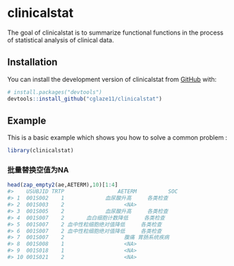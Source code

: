 
<!-- README.md is generated from README.Rmd. Please edit that file -->

# clinicalstat

<!-- badges: start -->
<!-- badges: end -->

The goal of clinicalstat is to summarize functional functions in the
process of statistical analysis of clinical data.

## Installation

You can install the development version of clinicalstat from
[GitHub](https://github.com/) with:

``` r
# install.packages("devtools")
devtools::install_github("cglaze11/clinicalstat")
```

## Example

This is a basic example which shows you how to solve a common problem :

``` r
library(clinicalstat)
```

### 批量替换空值为NA

``` r
head(zap_empty2(ae,AETERM),10)[1:4]
#>    USUBJID TRTP                 AETERM          SOC
#> 1  001S002    1             血尿酸升高     各类检查
#> 2  001S003    2                   <NA>             
#> 3  001S005    2             血尿酸升高     各类检查
#> 4  001S007    2       血白细胞计数降低     各类检查
#> 5  001S007    2 血中性粒细胞绝对值降低     各类检查
#> 6  001S007    2 血中性粒细胞绝对值降低     各类检查
#> 7  001S007    2                   腹痛 胃肠系统疾病
#> 8  001S008    1                   <NA>             
#> 9  001S018    1                   <NA>             
#> 10 001S021    2                   <NA>
```
